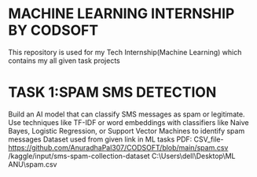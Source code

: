# MACHINE LEARNING INTERNSHIP BY CODSOFT
This repository is used for my Tech Internship(Machine Learning) which contains my all given task projects
# TASK 1:SPAM SMS DETECTION
Build an AI model that can classify SMS messages as spam or legitimate. Use techniques like TF-IDF or word embeddings with classifiers like Naive Bayes, Logistic Regression, or Support Vector Machines to identify spam messages
Dataset used from given link in ML tasks PDF: CSV_file- https://github.com/AnuradhaPal307/CODSOFT/blob/main/spam.csv
/kaggle/input/sms-spam-collection-dataset
C:\Users\dell\Desktop\ML ANU\spam.csv
